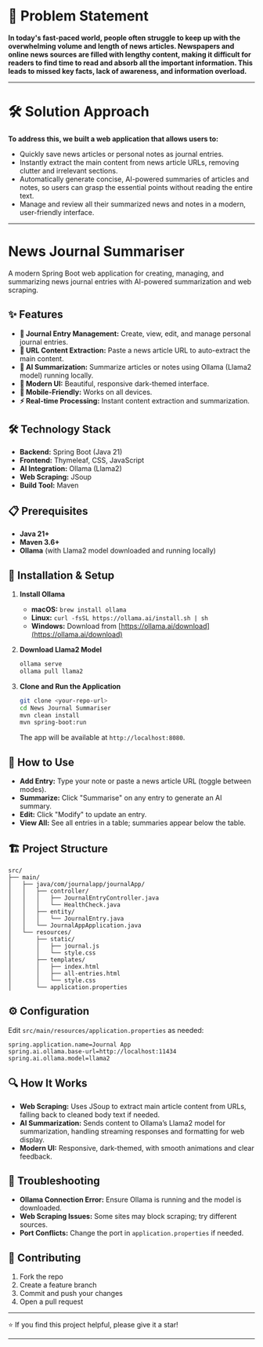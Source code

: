 # 📰 Problem Statement

**In today's fast-paced world, people often struggle to keep up with the overwhelming volume and length of news articles. Newspapers and online news sources are filled with lengthy content, making it difficult for readers to find time to read and absorb all the important information. This leads to missed key facts, lack of awareness, and information overload.**

---

# 🛠️ Solution Approach

**To address this, we built a web application that allows users to:**

- Quickly save news articles or personal notes as journal entries.
- Instantly extract the main content from news article URLs, removing clutter and irrelevant sections.
- Automatically generate concise, AI-powered summaries of articles and notes, so users can grasp the essential points without reading the entire text.
- Manage and review all their summarized news and notes in a modern, user-friendly interface.

---

# News Journal Summariser

A modern Spring Boot web application for creating, managing, and summarizing news journal entries with AI-powered summarization and web scraping.

## ✨ Features

- **📝 Journal Entry Management:** Create, view, edit, and manage personal journal entries.
- **🔗 URL Content Extraction:** Paste a news article URL to auto-extract the main content.
- **🤖 AI Summarization:** Summarize articles or notes using Ollama (Llama2 model) running locally.
- **🎨 Modern UI:** Beautiful, responsive dark-themed interface.
- **📱 Mobile-Friendly:** Works on all devices.
- **⚡ Real-time Processing:** Instant content extraction and summarization.

## 🛠️ Technology Stack

- **Backend:** Spring Boot (Java 21)
- **Frontend:** Thymeleaf, CSS, JavaScript
- **AI Integration:** Ollama (Llama2)
- **Web Scraping:** JSoup
- **Build Tool:** Maven

## 📋 Prerequisites

- **Java 21+**
- **Maven 3.6+**
- **Ollama** (with Llama2 model downloaded and running locally)

## 🚀 Installation & Setup

1. **Install Ollama**

   - **macOS:** `brew install ollama`
   - **Linux:** `curl -fsSL https://ollama.ai/install.sh | sh`
   - **Windows:** Download from [https://ollama.ai/download](https://ollama.ai/download)

2. **Download Llama2 Model**

   ```bash
   ollama serve
   ollama pull llama2
   ```

3. **Clone and Run the Application**

   ```bash
   git clone <your-repo-url>
   cd News Journal Summariser
   mvn clean install
   mvn spring-boot:run
   ```

   The app will be available at `http://localhost:8080`.

## 🎯 How to Use

- **Add Entry:** Type your note or paste a news article URL (toggle between modes).
- **Summarize:** Click "Summarise" on any entry to generate an AI summary.
- **Edit:** Click "Modify" to update an entry.
- **View All:** See all entries in a table; summaries appear below the table.

## 🏗️ Project Structure

```
src/
├── main/
│   ├── java/com/journalapp/journalApp/
│   │   ├── controller/
│   │   │   ├── JournalEntryController.java
│   │   │   └── HealthCheck.java
│   │   ├── entity/
│   │   │   └── JournalEntry.java
│   │   └── JournalAppApplication.java
│   └── resources/
│       ├── static/
│       │   ├── journal.js
│       │   └── style.css
│       ├── templates/
│       │   ├── index.html
│       │   ├── all-entries.html
│       │   └── style.css
│       └── application.properties
```

## ⚙️ Configuration

Edit `src/main/resources/application.properties` as needed:

```properties
spring.application.name=Journal App
spring.ai.ollama.base-url=http://localhost:11434
spring.ai.ollama.model=llama2
```

## 🔍 How It Works

- **Web Scraping:** Uses JSoup to extract main article content from URLs, falling back to cleaned body text if needed.
- **AI Summarization:** Sends content to Ollama’s Llama2 model for summarization, handling streaming responses and formatting for web display.
- **Modern UI:** Responsive, dark-themed, with smooth animations and clear feedback.

## 🐛 Troubleshooting

- **Ollama Connection Error:** Ensure Ollama is running and the model is downloaded.
- **Web Scraping Issues:** Some sites may block scraping; try different sources.
- **Port Conflicts:** Change the port in `application.properties` if needed.

## 🤝 Contributing

1. Fork the repo
2. Create a feature branch
3. Commit and push your changes
4. Open a pull request


---

⭐ If you find this project helpful, please give it a star!

---
